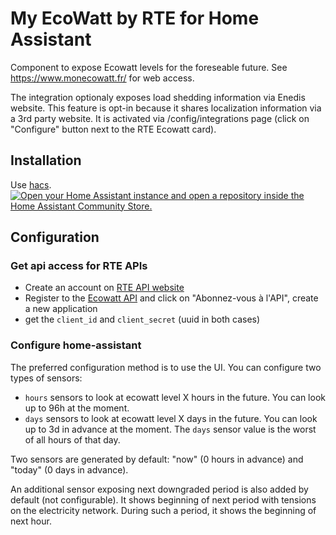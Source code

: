 # My EcoWatt by RTE for Home Assistant

Component to expose Ecowatt levels for the foreseable future. See https://www.monecowatt.fr/ for web access.

The integration optionaly exposes load shedding information via Enedis website. This feature is opt-in because it shares localization information via a 3rd party website. It is activated via /config/integrations page (click on "Configure" button next to the RTE Ecowatt card).

## Installation

Use [hacs](https://hacs.xyz/).
[![Open your Home Assistant instance and open a repository inside the Home Assistant Community Store.](https://my.home-assistant.io/badges/hacs_repository.svg)](https://my.home-assistant.io/redirect/hacs_repository/?owner=kamaradclimber&repository=rte-ecowatt&category=integration)

## Configuration

### Get api access for RTE APIs

- Create an account on [RTE API website](https://data.rte-france.com/web/guest)
- Register to the [Ecowatt API](https://data.rte-france.com/catalog/-/api/consumption/Ecowatt/v4.0) and click on "Abonnez-vous à l'API", create a new application
- get the `client_id` and `client_secret` (uuid in both cases)

### Configure home-assistant

The preferred configuration method is to use the UI.
You can configure two types of sensors:
- `hours` sensors to look at ecowatt level X hours in the future. You can look up to 96h at the moment.
- `days` sensors to look at ecowatt level X days in the future. You can look up to 3d in advance at the moment. The `days` sensor value is the worst of all hours of that day.

Two sensors are generated by default: "now" (0 hours in advance) and "today" (0 days in advance).

An additional sensor exposing next downgraded period is also added by default (not configurable). It shows beginning of next period with tensions on the electricity network. During such a period, it shows the beginning of next hour.
